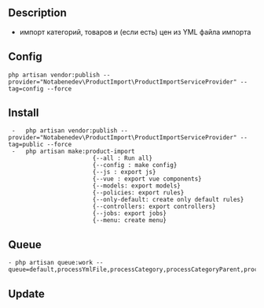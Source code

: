 ## Description
- импорт категорий, товаров и (если есть) цен из YML файла импорта

## Config
    php artisan vendor:publish --provider="Notabenedev\ProductImport\ProductImportServiceProvider" --tag=config --force

## Install
     -   php artisan vendor:publish --provider="Notabenedev\ProductImport\ProductImportServiceProvider" --tag=public --force
     -   php artisan make:product-import
                            {--all : Run all}
                            {--config : make config}
                            {--js : export js}
                            {--vue : export vue components}
                            {--models: export models}
                            {--policies: export rules}
                            {--only-default: create only default rules}
                            {--controllers: export controllers}
                            {--jobs: export jobs}
                            {--menu: create menu}
## Queue
    - php artisan queue:work --queue=default,processYmlFile,processCategory,processCategoryParent,processProduct,processOffer,processOtherCategory,processOtherProduct

## Update
   